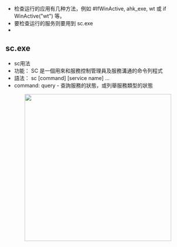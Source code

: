 - 检查运行的应用有几种方法，例如 #IfWinActive, ahk_exe, wt 或 if WinActive("wt") 等。
- 要检查运行的服务则要用到 sc.exe
- 
## sc.exe

- sc用法
- 功能： SC 是一個用來和服務控制管理員及服務溝通的命令列程式
- 語法： sc <server> [command] [service name] <option1> <option2>...
- command: query - 查詢服務的狀態，或列舉服務類型的狀態

<p align="center"><img src="https://cdn.jsdelivr.net/gh/zb9678/img@main/up1/11.28:20:02:17.png" style="width:400px;"></p>